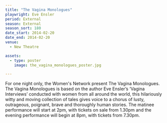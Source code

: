 ```yaml
---
title: "The Vagina Monologues"
playwright: Eve Ensler
period: External
season: External
season_sort: 180
date_start: 2014-02-20
date_end: 2014-02-20
venue:
  - New Theatre

assets:
  - type: poster
    image: the_vagina_monologues_poster.jpg

---
```

For one night only, the Women's Network present The Vagina Monologues. The Vagina Monologues is based on the author Eve Ensler’s ‘Vagina Interviews’ conducted with women from all around the world, this hilariously witty and moving collection of tales gives voice to a chorus of lusty, outrageous, poignant, brave and thoroughly human stories. The matinee performance will start at 2pm, with tickets on sale from 1.30pm and the evening performance will begin at 8pm, with tickets from 7.30pm.
